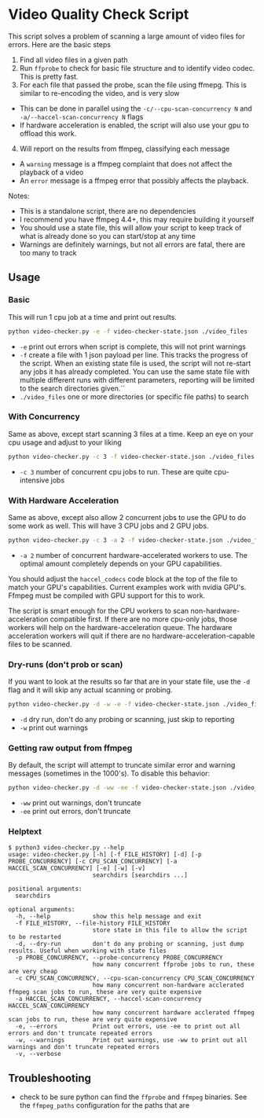 # Video Quality Check Script

This script solves a problem of scanning a large amount of video files for errors. Here are the basic steps

1. Find all video files in a given path
2. Run `ffprobe` to check for basic file structure and to identify video codec. This is pretty fast.
3. For each file that passed the probe, scan the file using ffmepg. This is similar to re-encoding the video, and is very slow
  * This can be done in parallel using the `-c/--cpu-scan-concurrency N` and `-a/--haccel-scan-concurrency N` flags
  * If hardware acceleration is enabled, the script will also use your gpu to offload this work.
4. Will report on the results from ffmpeg, classifying each message
  * A `warning` message is a ffmpeg complaint that does not affect the playback of a video
  * An `error` message is a ffmpeg error that possibly affects the playback.
  
 Notes:
 * This is a standalone script, there are no dependencies
 * I recommend you have ffmpeg 4.4+, this may require building it yourself
 * You should use a state file, this will allow your script to keep track of what is already done so you can start/stop at any time
 * Warnings are definitely warnings, but not all errors are fatal, there are too many to track
 
 ## Usage
 
 ### Basic
 
 This will run 1 cpu job at a time and print out results.
 
 ```bash
python video-checker.py -e -f video-checker-state.json ./video_files
```

* `-e` print out errors when script is complete, this will not print warnings
* `-f` create a file with 1 json payload per line. This tracks the progress of the script. When an existing
       state file is used, the script will not re-start any jobs it has already completed. You can use the same state
       file with multiple different runs with different parameters, reporting will be limited to the search directories
       given.``
* `./video_files` one or more directories (or specific file paths) to search

### With Concurrency

Same as above, except start scanning 3 files at a time. Keep an eye on your cpu usage and adjust to your liking

 ```bash
python video-checker.py -c 3 -f video-checker-state.json ./video_files
```
* `-c 3` number of concurrent cpu jobs to run. These are quite cpu-intensive jobs


### With Hardware Acceleration
Same as above, except also allow 2 concurrent jobs to use the GPU to do some work as well. 
This will have 3 CPU jobs and 2 GPU jobs.

 ```bash
python video-checker.py -c 3 -a 2 -f video-checker-state.json ./video_files
```
* `-a 2` number of concurrent hardware-accelerated workers to use. The optimal amount completely depends on your GPU
capabilities.

You should adjust the `haccel_codecs` code block at the top of the file to match your GPU's capabilities.
Current examples work with nvidia GPU's. Ffmpeg must be compiled with GPU support for this to work.

The script is smart enough for the CPU workers to scan non-hardware-acceleration compatible first. If there are no
more cpu-only jobs, those workers will help on the hardware-acceleration queue. The hardware acceleration workers will
quit if there are no hardware-acceleration-capable files to be scanned.

### Dry-runs (don't prob or scan)
If you want to look at the results so far that are in your state file, use the `-d` flag and it will skip any actual
scanning or probing.

 ```bash
python video-checker.py -d -w -e -f video-checker-state.json ./video_files
```
* `-d` dry run, don't do any probing or scanning, just skip to reporting
* `-w` print out warnings

### Getting raw output from ffmpeg
By default, the script will attempt to truncate similar error and warning messages (sometimes in the 1000's). To disable
this behavior:
 ```bash
python video-checker.py -d -ww -ee -f video-checker-state.json ./video_files
```
* `-ww` print out warnings, don't truncate
* `-ee` print out errors, don't truncate

### Helptext

```
$ python3 video-checker.py --help
usage: video-checker.py [-h] [-f FILE_HISTORY] [-d] [-p PROBE_CONCURRENCY] [-c CPU_SCAN_CONCURRENCY] [-a HACCEL_SCAN_CONCURRENCY] [-e] [-w] [-v]
                        searchdirs [searchdirs ...]

positional arguments:
  searchdirs

optional arguments:
  -h, --help            show this help message and exit
  -f FILE_HISTORY, --file-history FILE_HISTORY
                        store state in this file to allow the script to be restarted
  -d, --dry-run         don't do any probing or scanning, just dump results. Useful when working with state files
  -p PROBE_CONCURRENCY, --probe-concurrency PROBE_CONCURRENCY
                        how many concurrent ffprobe jobs to run, these are very cheap
  -c CPU_SCAN_CONCURRENCY, --cpu-scan-concurrency CPU_SCAN_CONCURRENCY
                        how many concurrent non-hardware acclerated ffmpeg scan jobs to run, these are very quite expensive
  -a HACCEL_SCAN_CONCURRENCY, --haccel-scan-concurrency HACCEL_SCAN_CONCURRENCY
                        how many concurrent hardware acclerated ffmpeg scan jobs to run, these are very quite expensive
  -e, --errors          Print out errors, use -ee to print out all errors and don't truncate repeated errors
  -w, --warnings        Print out warnings, use -ww to print out all warnings and don't truncate repeated errors
  -v, --verbose
```

## Troubleshooting
* check to be sure python can find the `ffprobe` and `ffmpeg` binaries. See the `ffmpeg_paths` configuration for the
paths that are 

